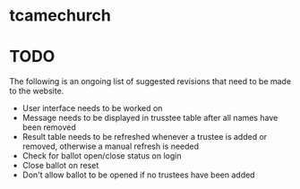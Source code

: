 # tcamechurch

# TODO
The following is an ongoing list of suggested revisions that need to be made to the website.

* User interface needs to be worked on
* Message needs to be displayed in trusstee table after all names have been removed
* Result table needs to be refreshed whenever a trustee is added or removed, otherwise a manual refresh is needed 
* Check for ballot open/close status on login
* Close ballot on reset
* Don't allow ballot to be opened if no trustees have been added     
